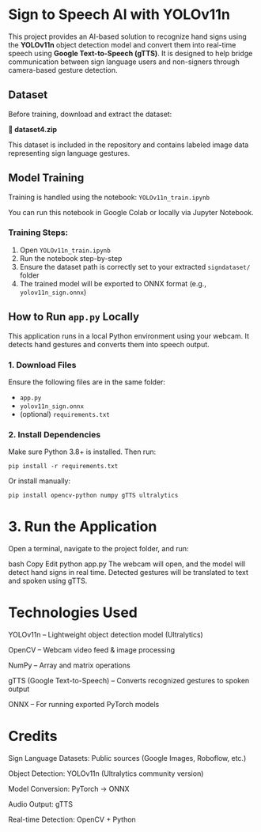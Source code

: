 # Sign to Speech AI with YOLOv11n

This project provides an AI-based solution to recognize hand signs using the **YOLOv11n** object detection model and convert them into real-time speech using **Google Text-to-Speech (gTTS)**. It is designed to help bridge communication between sign language users and non-signers through camera-based gesture detection.

## Dataset

Before training, download and extract the dataset:

**📁 dataset4.zip**

This dataset is included in the repository and contains labeled image data representing sign language gestures.


## Model Training

Training is handled using the notebook: `YOLOv11n_train.ipynb`

You can run this notebook in Google Colab or locally via Jupyter Notebook.

### Training Steps:
1. Open `YOLOv11n_train.ipynb`
2. Run the notebook step-by-step
3. Ensure the dataset path is correctly set to your extracted `signdataset/` folder
4. The trained model will be exported to ONNX format (e.g., `yolov11n_sign.onnx`)


## How to Run `app.py` Locally

This application runs in a local Python environment using your webcam. It detects hand gestures and converts them into speech output.

### 1. Download Files

Ensure the following files are in the same folder:
- `app.py`
- `yolov11n_sign.onnx`
- (optional) `requirements.txt`

### 2. Install Dependencies

Make sure Python 3.8+ is installed. Then run:

```
pip install -r requirements.txt
```

Or install manually:

```
pip install opencv-python numpy gTTS ultralytics
```

# 3. Run the Application
Open a terminal, navigate to the project folder, and run:

bash
Copy
Edit
python app.py
The webcam will open, and the model will detect hand signs in real time. Detected gestures will be translated to text and spoken using gTTS.

# Technologies Used
YOLOv11n – Lightweight object detection model (Ultralytics)

OpenCV – Webcam video feed & image processing

NumPy – Array and matrix operations

gTTS (Google Text-to-Speech) – Converts recognized gestures to spoken output

ONNX – For running exported PyTorch models

# Credits
Sign Language Datasets: Public sources (Google Images, Roboflow, etc.)

Object Detection: YOLOv11n (Ultralytics community version)

Model Conversion: PyTorch → ONNX

Audio Output: gTTS

Real-time Detection: OpenCV + Python

